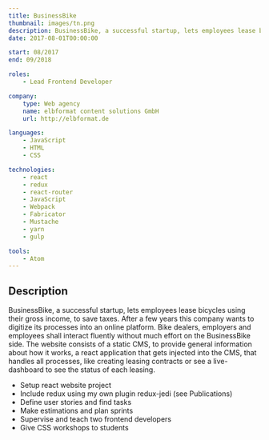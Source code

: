 ```yaml
---
title: BusinessBike
thumbnail: images/tn.png
description: BusinessBike, a successful startup, lets employees lease bicycles using their gross income, to save taxes. After a few years ...
date: 2017-08-01T00:00:00

start: 08/2017
end: 09/2018

roles:
    - Lead Frontend Developer

company:
    type: Web agency
    name: elbformat content solutions GmbH
    url: http://elbformat.de

languages:
    - JavaScript
    - HTML
    - CSS

technologies:
    - react
    - redux
    - react-router
    - JavaScript
    - Webpack
    - Fabricator
    - Mustache
    - yarn
    - gulp

tools:
    - Atom
---
```


## Description

BusinessBike, a successful startup, lets employees lease bicycles using their gross income, to save taxes. After a few years this company wants to digitize its processes into an online platform. Bike dealers, employers and employees shall interact fluently without much effort on the BusinessBike side. The website consists of a static CMS, to provide general information about how it works, a react application that gets injected into the CMS, that handles all processes, like creating leasing contracts or see a live-dashboard to see the status of each leasing.

* Setup react website project
* Include redux using my own plugin redux-jedi (see Publications)
* Define user stories and find tasks
* Make estimations and plan sprints
* Supervise and teach two frontend developers
* Give CSS workshops to students
